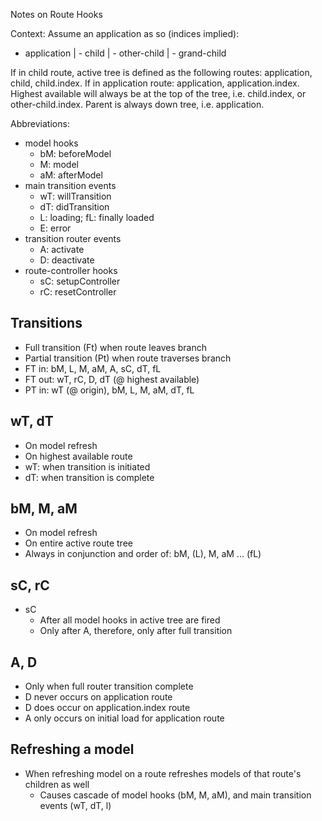 Notes on Route Hooks

Context:
Assume an application as so (indices implied):
- application
| - child
| - other-child
  | - grand-child

If in child route, active tree is defined as the following routes:
application, child, child.index. If in application route: application,
application.index. Highest available will always be at the top of the
tree, i.e. child.index, or other-child.index. Parent is always down
tree, i.e. application.

Abbreviations:
- model hooks
  - bM: beforeModel
  - M: model
  - aM: afterModel
- main transition events
  - wT: willTransition
  - dT: didTransition
  - L: loading; fL: finally loaded
  - E: error
- transition router events
  - A: activate
  - D: deactivate
- route-controller hooks
  - sC: setupController
  - rC: resetController

## Transitions
- Full transition (Ft) when route leaves branch
- Partial transition (Pt) when route traverses branch
- FT in: bM, L, M, aM, A, sC, dT, fL
- FT out: wT, rC, D, dT (@ highest available)
- PT in: wT (@ origin), bM, L, M, aM, dT, fL

## wT, dT
- On model refresh
- On highest available route
- wT: when transition is initiated
- dT: when transition is complete

## bM, M, aM
- On model refresh
- On entire active route tree
- Always in conjunction and order of: bM, (L), M, aM ... (fL)

## sC, rC
- sC
  - After all model hooks in active tree are fired
  - Only after A, therefore, only after full transition

## A, D
- Only when full router transition complete
- D never occurs on application route
- D does occur on application.index route
- A only occurs on initial load for application route

## Refreshing a model
- When refreshing model on a route refreshes models of that
  route's children as well
  - Causes cascade of model hooks (bM, M, aM),
    and main transition events (wT, dT, l)
